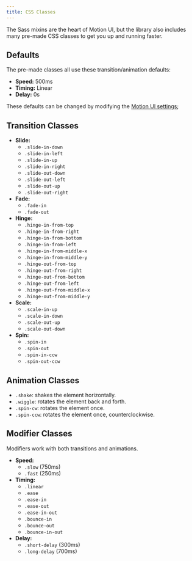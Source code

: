 ```yaml
---
title: CSS Classes
---
```


The Sass mixins are the heart of Motion UI, but the library also includes many pre-made CSS classes to get you up and running faster.

## Defaults

The pre-made classes all use these transition/animation defaults:

- **Speed:** 500ms
- **Timing:** Linear
- **Delay:** 0s

These defaults can be changed by modifying the [Motion UI settings](configuration.md);

## Transition Classes

- **Slide:**
  - `.slide-in-down`
  - `.slide-in-left`
  - `.slide-in-up`
  - `.slide-in-right`
  - `.slide-out-down`
  - `.slide-out-left`
  - `.slide-out-up`
  - `.slide-out-right`
- **Fade:**
  - `.fade-in`
  - `.fade-out`
- **Hinge:**
  - `.hinge-in-from-top`
  - `.hinge-in-from-right`
  - `.hinge-in-from-bottom`
  - `.hinge-in-from-left`
  - `.hinge-in-from-middle-x`
  - `.hinge-in-from-middle-y`
  - `.hinge-out-from-top`
  - `.hinge-out-from-right`
  - `.hinge-out-from-bottom`
  - `.hinge-out-from-left`
  - `.hinge-out-from-middle-x`
  - `.hinge-out-from-middle-y`
- **Scale:**
  - `.scale-in-up`
  - `.scale-in-down`
  - `.scale-out-up`
  - `.scale-out-down`
- **Spin:**
  - `.spin-in`
  - `.spin-out`
  - `.spin-in-ccw`
  - `.spin-out-ccw`

## Animation Classes

- `.shake`: shakes the element horizontally.
- `.wiggle`: rotates the element back and forth.
- `.spin-cw`: rotates the element once.
- `.spin-ccw`: rotates the element once, counterclockwise.

## Modifier Classes

Modifiers work with both transitions and animations.

- **Speed:**
  - `.slow` (750ms)
  - `.fast` (250ms)
- **Timing:**
  - `.linear`
  - `.ease`
  - `.ease-in`
  - `.ease-out`
  - `.ease-in-out`
  - `.bounce-in`
  - `.bounce-out`
  - `.bounce-in-out`
- **Delay:**
  - `.short-delay` (300ms)
  - `.long-delay` (700ms)
